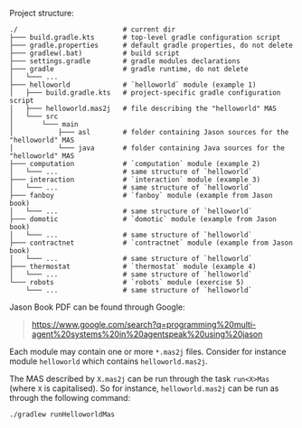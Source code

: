 Project structure:
```
./                          # current dir
├─── build.gradle.kts       # top-level gradle configuration script
├─── gradle.properties      # default gradle properties, do not delete
├─── gradlew(.bat)          # build script
├─── settings.gradle        # gradle modules declarations
├─── gradle                 # gradle runtime, do not delete
│   └─── ...
├─── helloworld             # `helloworld` module (example 1)
│   ├─── build.gradle.kts   # project-specific gradle configuration script
│   ├─── helloworld.mas2j   # file describing the "helloworld" MAS 
│   └─── src
│       └─── main
│           ├─── asl        # folder containing Jason sources for the "helloworld" MAS
│           └─── java       # folder containing Java sources for the "helloworld" MAS
├─── computation            # `computation` module (example 2)
│   └─── ...                # same structure of `helloworld`
├─── interaction            # `interaction` module (example 3)
│   └─── ...                # same structure of `helloworld`
├─── fanboy                 # `fanboy` module (example from Jason book)
│   └─── ...                # same structure of `helloworld`
├─── domotic                # `domotic` module (example from Jason book)
│   └─── ...                # same structure of `helloworld`
├─── contractnet            # `contractnet` module (example from Jason book)
│   └─── ...                # same structure of `helloworld`
├─── thermostat             # `thermostat` module (example 4)
│   └─── ...                # same structure of `helloworld`
└─── robots                 # `robots` module (exercise 5)
    └─── ...                # same structure of `helloworld`
```

Jason Book PDF can be found through Google:
> https://www.google.com/search?q=programming%20multi-agent%20systems%20in%20agentspeak%20using%20jason

Each module may contain one or more `*.mas2j` files.
Consider for instance module `helloworld` which contains `helloworld.mas2j`.

The MAS described by `X.mas2j` can be run through the task `run<X>Mas` (where `X` is capitalised).
So for instance, `helloworld.mas2j` can be run as through the following command:
```bash
./gradlew runHelloworldMas
```
